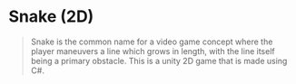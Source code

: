 # Snake (2D)

> Snake is the common name for a video game concept where the player maneuvers a line which grows in length, with the line itself being a primary obstacle. This is a unity 2D game that is made using C#.


